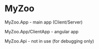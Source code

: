 # MyZoo

MyZoo.App - main app (Client/Server)

MyZoo.App/ClientApp - angular app

MyZoo.Api - not in use (for debugging only)

